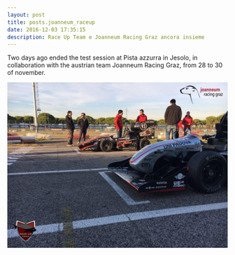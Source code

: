 ```yaml
---
layout: post
title: posts.joanneum_raceup
date: 2016-12-03 17:35:15
description: Race Up Team e Joanneum Racing Graz ancora insieme
---
```


Two days ago ended the test session at Pista azzurra in Jesolo, in collaboration with the austrian team Joanneum Racing Graz, from 28 to 30 of november.

<a class="image featured"><img src="/images/posts/2016/12/03/image.png" alt="Race Up and Joanneum teams"/></a>
